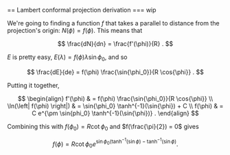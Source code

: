 == Lambert conformal projection derivation
=== wip

We're going to finding a function $f$ that takes a parallel to distance from the projection's origin: $N(\phi) = f(\phi)$.
This means that

$$
\frac{dN}{dn} = \frac{f'(\phi)}{R} .
$$

$E$ is pretty easy, $E(\lambda) = f(\phi) \lambda \sin{\phi_0}$, and so

$$
\frac{dE}{de} = f(\phi) \frac{\sin{\phi_0}}{R \cos{\phi}} .
$$

Putting it together, 

$$
\begin{align}
f'(\phi) & = f(\phi) \frac{\sin{\phi_0}}{R \cos{\phi}} \\
\ln(\left| f(\phi) \right|) & = \sin{\phi_0} \tanh^{-1}(\sin{\phi}) + C \\
f(\phi) & = C e^{\pm \sin{phi_0} \tanh^{-1}(\sin{\phi})} .
\end{align}
$$

Combining this with $f(\phi_0) = R \cot{\phi_0}$ and $f(\frac{\pi}{2}) = 0$ gives

$$
f(\phi) = R \cot{\phi_0} e^{\sin{\phi_0} (\tanh^{-1}(\sin{\phi}) - \tanh^{-1}(\sin{\phi})} .
$$
